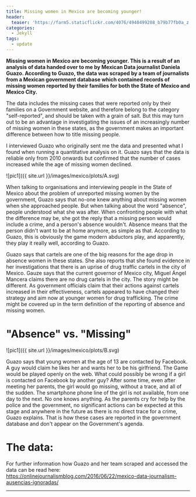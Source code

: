 ```yaml
---
title: Missing women in Mexico are becoming younger!
header:
  teaser: 'https://farm5.staticflickr.com/4076/4940499208_b79b77fb0a_z.jpg'
categories:
  - Jekyll
tags:
  - update
---
```


**Missing women in Mexico are becoming younger. This is a result of an analysis of data handed over to me by Mexican Data journalist Daniela Guazo. According to Guazo, the data was scraped by a team of journalists from a Mexican government database which contained records of missing women reported by their families for both the State of Mexico and Mexico City.**

The data includes the missing cases that were reported only by their families on a Government website, and therefore belong to the category "self-reported", and should be taken with a grain of salt. But this may turn out to be an advantage in investigating the issues of an increasingly number of missing women in these states, as the government makes an important difference between how to title missing people.

I interviewed Guazo who originally sent me the data and presented what I found when running a quantitative analysis on it. Guazo says that the data is reliable only from 2010 onwards but confirmed that the number of cases increased while the age of missing women declined.

![pic1]({{ site.url }}/images/mexico/plots/A.svg)

When talking to organisations and interviewing people in the State of Mexico about the problem of unreported missing women by the government, Guazo says that no-one knew anything about missing women when she approached people. But when talking about the word "absence", people understood what she was after. When confronting people with what the difference may be, she got the reply that a missing person would include a crime, and a person's absence wouldn't. Absence means that the person didn't want to be at home anymore, as simple as that. According to Guazo, this is obviously the game modern abductors play, and apparently, they play it really well, according to Guazo.

Guazo says that cartels are one of the big reasons for the age drop in absence women in these states. She also reports that she found evidence in her investigations that there is an uprise of drug traffic cartels in the city of Mexico. Gauze says that the current governor of Mexico city, Miguel Ángel Mancera claims there are no drug cartels in the city. The story might be different. As government officials claim that their actions against cartels increased in their effectiveness, cartels appeared to have changed their strategy and aim now at younger women for drug trafficking. The crime might be covered up in the term definition of the reporting of absence and missing women.

# "Absence" vs. "Missing"

![pic1]({{ site.url }}/images/mexico/plots/B.svg)

Guazo says that young women at the age of 13 are contacted by Facebook. A guy would claim he likes her and wants her to be his girlfriend. The Game would be played openly on the web. What could possibly be wrong if a girl is contacted on Facebook by another guy? After some time, even after meeting her parents, the girl would go missing, without a trace, and all of the sudden. The smartphone phone line of the girl is not available, from one day to the next. No one knows anything. As the parents cry for help by the police and the government, no significant actions can be expected at this stage and anywhere in the future as there is no direct trace for a crime, Guazo explains. That is how these cases are reported in the government database and don't appear on the Government's agenda.

# The data:

For further information how Guazo and her team scraped and accessed the data can be read here: <https://onlinejournalismblog.com/2016/06/22/mexico-data-journalism-ausencias-ignoradas/>

--------------------------------------------------------------------------------

<link rel="stylesheet" type="text/css" href="/javascripts/posts/test/style.css">



<script src="/javascripts/libs/d3.4.11.js" type="text/javascript">
</script>



<script src="/javascripts/libs/lodash.js" type="text/javascript">
</script>



<script src="/javascripts/libs/d3-jetpack-v1.js" type="text/javascript">
</script>



<script src="/javascripts/libs/d3-starterkit-v0.js" type="text/javascript">
</script>



<script src="/javascripts/posts/test/graphtest.js">
</script>
